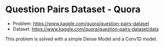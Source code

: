 # Question Pairs Dataset - Quora

- Problem: https://www.kaggle.com/quora/question-pairs-dataset
- Dataset: https://www.kaggle.com/quora/question-pairs-dataset/data

This problem is solved with a simple Dense Model and a Conv1D model.
